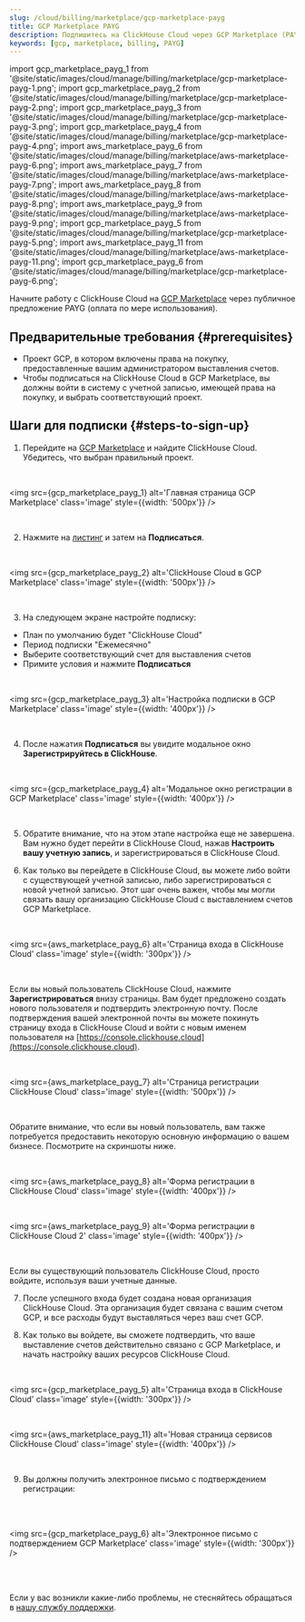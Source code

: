 ```yaml
---
slug: /cloud/billing/marketplace/gcp-marketplace-payg
title: GCP Marketplace PAYG
description: Подпишитесь на ClickHouse Cloud через GCP Marketplace (PAYG).
keywords: [gcp, marketplace, billing, PAYG]
---
```


import gcp_marketplace_payg_1 from '@site/static/images/cloud/manage/billing/marketplace/gcp-marketplace-payg-1.png';
import gcp_marketplace_payg_2 from '@site/static/images/cloud/manage/billing/marketplace/gcp-marketplace-payg-2.png';
import gcp_marketplace_payg_3 from '@site/static/images/cloud/manage/billing/marketplace/gcp-marketplace-payg-3.png';
import gcp_marketplace_payg_4 from '@site/static/images/cloud/manage/billing/marketplace/gcp-marketplace-payg-4.png';
import aws_marketplace_payg_6 from '@site/static/images/cloud/manage/billing/marketplace/aws-marketplace-payg-6.png';
import aws_marketplace_payg_7 from '@site/static/images/cloud/manage/billing/marketplace/aws-marketplace-payg-7.png';
import aws_marketplace_payg_8 from '@site/static/images/cloud/manage/billing/marketplace/aws-marketplace-payg-8.png';
import aws_marketplace_payg_9 from '@site/static/images/cloud/manage/billing/marketplace/aws-marketplace-payg-9.png';
import gcp_marketplace_payg_5 from '@site/static/images/cloud/manage/billing/marketplace/gcp-marketplace-payg-5.png';
import aws_marketplace_payg_11 from '@site/static/images/cloud/manage/billing/marketplace/aws-marketplace-payg-11.png';
import gcp_marketplace_payg_6 from '@site/static/images/cloud/manage/billing/marketplace/gcp-marketplace-payg-6.png';

Начните работу с ClickHouse Cloud на [GCP Marketplace](https://console.cloud.google.com/marketplace) через публичное предложение PAYG (оплата по мере использования).

## Предварительные требования {#prerequisites}

- Проект GCP, в котором включены права на покупку, предоставленные вашим администратором выставления счетов.
- Чтобы подписаться на ClickHouse Cloud в GCP Marketplace, вы должны войти в систему с учетной записью, имеющей права на покупку, и выбрать соответствующий проект.

## Шаги для подписки {#steps-to-sign-up}

1. Перейдите на [GCP Marketplace](https://cloud.google.com/marketplace) и найдите ClickHouse Cloud. Убедитесь, что выбран правильный проект.

<br />

<img src={gcp_marketplace_payg_1}
    alt='Главная страница GCP Marketplace'
    class='image'
    style={{width: '500px'}}
/>

<br />

2. Нажмите на [листинг](https://console.cloud.google.com/marketplace/product/clickhouse-public/clickhouse-cloud) и затем на **Подписаться**.

<br />

<img src={gcp_marketplace_payg_2}
    alt='ClickHouse Cloud в GCP Marketplace'
    class='image'
    style={{width: '500px'}}
/>

<br />

3. На следующем экране настройте подписку:

- План по умолчанию будет "ClickHouse Cloud"
- Период подписки "Ежемесячно"
- Выберите соответствующий счет для выставления счетов
- Примите условия и нажмите **Подписаться**

<br />

<img src={gcp_marketplace_payg_3}
    alt='Настройка подписки в GCP Marketplace'
    class='image'
    style={{width: '400px'}}
/>

<br />

4. После нажатия **Подписаться** вы увидите модальное окно **Зарегистрируйтесь в ClickHouse**.

<br />

<img src={gcp_marketplace_payg_4}
    alt='Модальное окно регистрации в GCP Marketplace'
    class='image'
    style={{width: '400px'}}
/>

<br />

5. Обратите внимание, что на этом этапе настройка еще не завершена. Вам нужно будет перейти в ClickHouse Cloud, нажав **Настроить вашу учетную запись**, и зарегистрироваться в ClickHouse Cloud.

6. Как только вы перейдете в ClickHouse Cloud, вы можете либо войти с существующей учетной записью, либо зарегистрироваться с новой учетной записью. Этот шаг очень важен, чтобы мы могли связать вашу организацию ClickHouse Cloud с выставлением счетов GCP Marketplace.

<br />

<img src={aws_marketplace_payg_6}
    alt='Страница входа в ClickHouse Cloud'
    class='image'
    style={{width: '300px'}}
/>

<br />

Если вы новый пользователь ClickHouse Cloud, нажмите **Зарегистрироваться** внизу страницы. Вам будет предложено создать нового пользователя и подтвердить электронную почту. После подтверждения вашей электронной почты вы можете покинуть страницу входа в ClickHouse Cloud и войти с новым именем пользователя на [https://console.clickhouse.cloud](https://console.clickhouse.cloud).

<br />

<img src={aws_marketplace_payg_7}
    alt='Страница регистрации ClickHouse Cloud'
    class='image'
    style={{width: '500px'}}
/>

<br />

Обратите внимание, что если вы новый пользователь, вам также потребуется предоставить некоторую основную информацию о вашем бизнесе. Посмотрите на скриншоты ниже.

<br />

<img src={aws_marketplace_payg_8}
    alt='Форма регистрации в ClickHouse Cloud'
    class='image'
    style={{width: '400px'}}
/>

<br />

<img src={aws_marketplace_payg_9}
    alt='Форма регистрации в ClickHouse Cloud 2'
    class='image'
    style={{width: '400px'}}
/>

<br />

Если вы существующий пользователь ClickHouse Cloud, просто войдите, используя ваши учетные данные.

7. После успешного входа будет создана новая организация ClickHouse Cloud. Эта организация будет связана с вашим счетом GCP, и все расходы будут выставляться через ваш счет GCP.

8. Как только вы войдете, вы сможете подтвердить, что ваше выставление счетов действительно связано с GCP Marketplace, и начать настройку ваших ресурсов ClickHouse Cloud.

<br />

<img src={gcp_marketplace_payg_5}
    alt='Страница входа в ClickHouse Cloud'
    class='image'
    style={{width: '300px'}}
/>

<br />

<img src={aws_marketplace_payg_11}
    alt='Новая страница сервисов ClickHouse Cloud'
    class='image'
    style={{width: '400px'}}
/>

<br />

9. Вы должны получить электронное письмо с подтверждением регистрации:

<br />
<br />

<img src={gcp_marketplace_payg_6}
    alt='Электронное письмо с подтверждением GCP Marketplace'
    class='image'
    style={{width: '300px'}}
/>

<br />

<br />

Если у вас возникли какие-либо проблемы, не стесняйтесь обращаться в [нашу службу поддержки](https://clickhouse.com/support/program).
